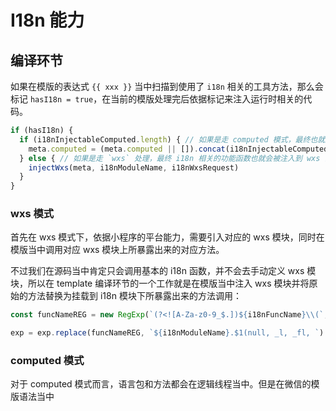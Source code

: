 # I18n 能力

## 编译环节

如果在模版的表达式 `{{ xxx }}` 当中扫描到使用了 `i18n` 相关的工具方法，那么会标记 `hasI18n = true`，在当前的模版处理完后依据标记来注入运行时相关的代码。

```javascript
if (hasI18n) {
  if (i18nInjectableComputed.length) { // 如果是走 computed 模式，最终也就通过 computed 的注入策略来注入代码
    meta.computed = (meta.computed || []).concat(i18nInjectableComputed)
  } else { // 如果是走 `wxs` 处理，最终 i18n 相关的功能函数也就会被注入到 wxs 当中：
    injectWxs(meta, i18nModuleName, i18nWxsRequest)
  }
}
```

### wxs 模式

首先在 wxs 模式下，依据小程序的平台能力，需要引入对应的 wxs 模块，同时在模版当中调用对应 wxs 模块上所暴露出来的对应方法。

不过我们在源码当中肯定只会调用基本的 i18n 函数，并不会去手动定义 wxs 模块，所以在 template 编译环节的一个工作就是在模版当中注入 wxs 模块并将原始的方法替换为挂载到 i18n 模块下所暴露出来的方法调用：

```javascript
const funcNameREG = new RegExp(`(?<![A-Za-z0-9_$.])${i18nFuncName}\\(`, 'g')

exp = exp.replace(funcNameREG, `${i18nModuleName}.$1(null, _l, _fl, `)
```


### computed 模式

对于 computed 模式而言，语言包和方法都会在逻辑线程当中。但是在微信的模版语法当中